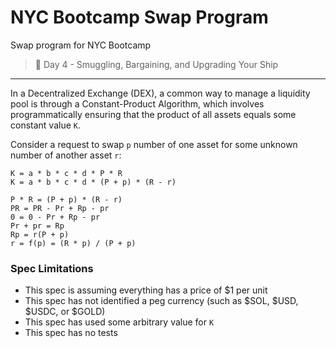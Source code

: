 # NYC Bootcamp Swap Program
Swap program for NYC Bootcamp

> 💎 Day 4 - Smuggling, Bargaining, and Upgrading Your Ship

---

In a Decentralized Exchange (DEX), a common way to manage a liquidity pool is through a Constant-Product Algorithm, which involves programmatically ensuring that the product of all assets equals some constant value `K`.  

Consider a request to swap `p` number of one asset for some unknown number of another asset `r`:
```
K = a * b * c * d * P * R
K = a * b * c * d * (P + p) * (R - r)

P * R = (P + p) * (R - r)
PR = PR - Pr + Rp - pr
0 = 0 - Pr + Rp - pr
Pr + pr = Rp
Rp = r(P + p)
r = f(p) = (R * p) / (P + p)
```

### Spec Limitations
* This spec is assuming everything has a price of $1 per unit
* This spec has not identified a peg currency (such as $SOL, $USD, $USDC, or $GOLD)
* This spec has used some arbitrary value for `K`
* This spec has no tests